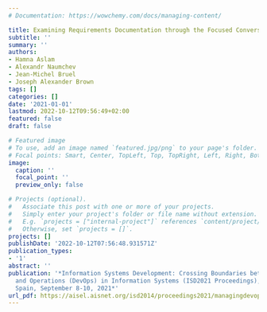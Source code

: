 ```yaml
---
# Documentation: https://wowchemy.com/docs/managing-content/

title: Examining Requirements Documentation through the Focused Conversation Method
subtitle: ''
summary: ''
authors:
- Hamna Aslam
- Alexandr Naumchev
- Jean-Michel Bruel
- Joseph Alexander Brown
tags: []
categories: []
date: '2021-01-01'
lastmod: 2022-10-12T09:56:49+02:00
featured: false
draft: false

# Featured image
# To use, add an image named `featured.jpg/png` to your page's folder.
# Focal points: Smart, Center, TopLeft, Top, TopRight, Left, Right, BottomLeft, Bottom, BottomRight.
image:
  caption: ''
  focal_point: ''
  preview_only: false

# Projects (optional).
#   Associate this post with one or more of your projects.
#   Simply enter your project's folder or file name without extension.
#   E.g. `projects = ["internal-project"]` references `content/project/deep-learning/index.md`.
#   Otherwise, set `projects = []`.
projects: []
publishDate: '2022-10-12T07:56:48.931571Z'
publication_types:
- '1'
abstract: ''
publication: '*Information Systems Development: Crossing Boundaries between Development
  and Operations (DevOps) in Information Systems (ISD2021 Proceedings), Valencia,
  Spain, September 8-10, 2021*'
url_pdf: https://aisel.aisnet.org/isd2014/proceedings2021/managingdevops/5
---
```

